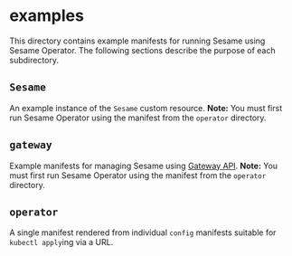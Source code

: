 # examples

This directory contains example manifests for running Sesame using Sesame
Operator. The following sections describe the purpose of each subdirectory.

## `Sesame`

An example instance of the `Sesame` custom resource. **Note:** You must first
run Sesame Operator using the manifest from the `operator` directory.

## `gateway`

Example manifests for managing Sesame using [Gateway API](https://gateway-api.sigs.k8s.io/). **Note:** You must first
run Sesame Operator using the manifest from the `operator` directory.

## `operator`

A single manifest rendered from individual `config` manifests suitable for
`kubectl apply`ing via a URL.
